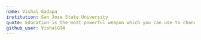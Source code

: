 ```yaml
---
name: Vishal Gadapa
institution: San Jose State University
quote: Education is the most powerful weapon which you can use to change the world.
github_user: VishalG94
---
```

